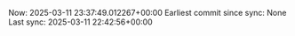 Now: 2025-03-11 23:37:49.012267+00:00 Earliest commit since sync: None Last sync: 2025-03-11 22:42:56+00:00
